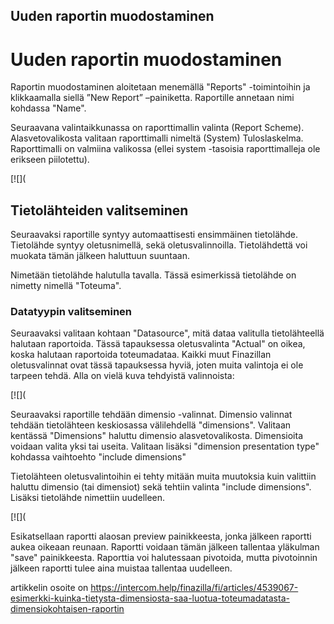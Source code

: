 ## Uuden raportin muodostaminen

# Uuden raportin muodostaminen

Raportin muodostaminen aloitetaan menemällä "Reports" -toimintoihin ja klikkaamalla siellä ”New Report” –painiketta. Raportille annetaan nimi kohdassa "Name".

Seuraavana valintaikkunassa on raporttimallin valinta (Report Scheme). Alasvetovalikosta valitaan raporttimalli nimeltä (System) Tuloslaskelma. Raporttimalli on valmiina valikossa (ellei system -tasoisia raporttimalleja ole erikseen piilotettu).

[![](

## Tietolähteiden valitseminen

Seuraavaksi raportille syntyy automaattisesti ensimmäinen tietolähde. Tietolähde syntyy oletusnimellä, sekä oletusvalinnoilla. Tietolähdettä voi muokata tämän jälkeen haluttuun suuntaan.

Nimetään tietolähde halutulla tavalla. Tässä esimerkissä tietolähde on nimetty nimellä "Toteuma".

### Datatyypin valitseminen

Seuraavaksi valitaan kohtaan "Datasource", mitä dataa valitulla tietolähteellä halutaan raportoida. Tässä tapauksessa oletusvalinta "Actual" on oikea, koska halutaan raportoida toteumadataa. Kaikki muut Finazillan oletusvalinnat ovat tässä tapauksessa hyviä, joten muita valintoja ei ole tarpeen tehdä. Alla on vielä kuva tehdyistä valinnoista:

[![](

Seuraavaksi raportille tehdään dimensio -valinnat. Dimensio valinnat tehdään tietolähteen keskiosassa välilehdellä "dimensions". Valitaan kentässä "Dimensions" haluttu dimensio alasvetovalikosta. Dimensioita voidaan valita yksi tai useita. Valitaan lisäksi "dimension presentation type" kohdassa vaihtoehto "include dimensions"

Tietolähteen oletusvalintoihin ei tehty mitään muita muutoksia kuin valittiin haluttu dimensio (tai dimensiot) sekä tehtiin valinta "include dimensions". Lisäksi tietolähde nimettiin uudelleen.

[![](

Esikatsellaan raportti alaosan preview painikkeesta, jonka jälkeen raportti aukea oikeaan reunaan. Raportti voidaan tämän jälkeen tallentaa yläkulman "save" painikkeesta. Raporttia voi halutessaan pivotoida, mutta pivotoinnin jälkeen raportti tulee aina muistaa tallentaa uudelleen.



artikkelin osoite on https://intercom.help/finazilla/fi/articles/4539067-esimerkki-kuinka-tietysta-dimensiosta-saa-luotua-toteumadatasta-dimensiokohtaisen-raportin

